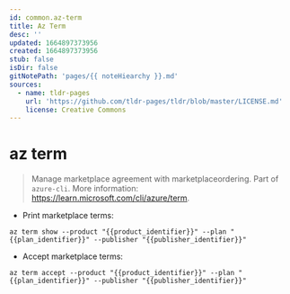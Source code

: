 ```yaml
---
id: common.az-term
title: Az Term
desc: ''
updated: 1664897373956
created: 1664897373956
stub: false
isDir: false
gitNotePath: 'pages/{{ noteHiearchy }}.md'
sources:
  - name: tldr-pages
    url: 'https://github.com/tldr-pages/tldr/blob/master/LICENSE.md'
    license: Creative Commons
---
```

# az term

> Manage marketplace agreement with marketplaceordering.
> Part of `azure-cli`.
> More information: <https://learn.microsoft.com/cli/azure/term>.

- Print marketplace terms:

`az term show --product "{{product_identifier}}" --plan "{{plan_identifier}}" --publisher "{{publisher_identifier}}"`

- Accept marketplace terms:

`az term accept --product "{{product_identifier}}" --plan "{{plan_identifier}}" --publisher "{{publisher_identifier}}"`

